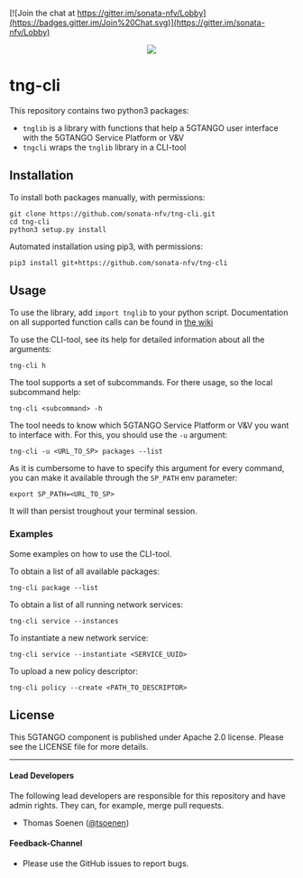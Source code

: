[![Join the chat at https://gitter.im/sonata-nfv/Lobby](https://badges.gitter.im/Join%20Chat.svg)](https://gitter.im/sonata-nfv/Lobby)

<p align="center"><img src="https://github.com/sonata-nfv/tng-api-gtw/wiki/images/sonata-5gtango-logo-500px.png" /></p>

# tng-cli

This repository contains two python3 packages:

* `tnglib` is a library with functions that help a 5GTANGO user interface with the 5GTANGO Service Platform or V&V
* `tngcli` wraps the `tnglib` library in a CLI-tool

## Installation

To install both packages manually, with permissions:

```
git clone https://github.com/sonata-nfv/tng-cli.git
cd tng-cli
python3 setup.py install
```
Automated installation using pip3, with permissions:

```
pip3 install git+https://github.com/sonata-nfv/tng-cli
```

## Usage

To use the library, add `import tnglib` to your python script. Documentation on all supported function calls can be found in [the wiki](https://github.com/sonata-nfv/tng-cli/wiki/tnglib-documentation)

To use the CLI-tool, see its help for detailed information about all the arguments:

```
tng-cli h
```

The tool supports a set of subcommands. For there usage, so the local subcommand help:

```
tng-cli <subcommand> -h
```

The tool needs to know which 5GTANGO Service Platform or V&V you want to interface with. For this, you should use the `-u` argument:

```
tng-cli -u <URL_TO_SP> packages --list
```

As it is cumbersome to have to specify this argument for every command, you can make it available through the `SP_PATH` env parameter:

```
export SP_PATH=<URL_TO_SP>
```

It will than persist troughout your terminal session.

### Examples

Some examples on how to use the CLI-tool.

To obtain a list of all available packages:

```
tng-cli package --list
```

To obtain a list of all running network services:

```
tng-cli service --instances
```

To instantiate a new network service:

```
tng-cli service --instantiate <SERVICE_UUID>
```

To upload a new policy descriptor:

```
tng-cli policy --create <PATH_TO_DESCRIPTOR>
```

## License

This 5GTANGO component is published under Apache 2.0 license. Please see the LICENSE file for more details.

---
#### Lead Developers

The following lead developers are responsible for this repository and have admin rights. They can, for example, merge pull requests.

- Thomas Soenen ([@tsoenen](https://github.com/tsoenen))

#### Feedback-Channel

* Please use the GitHub issues to report bugs.
